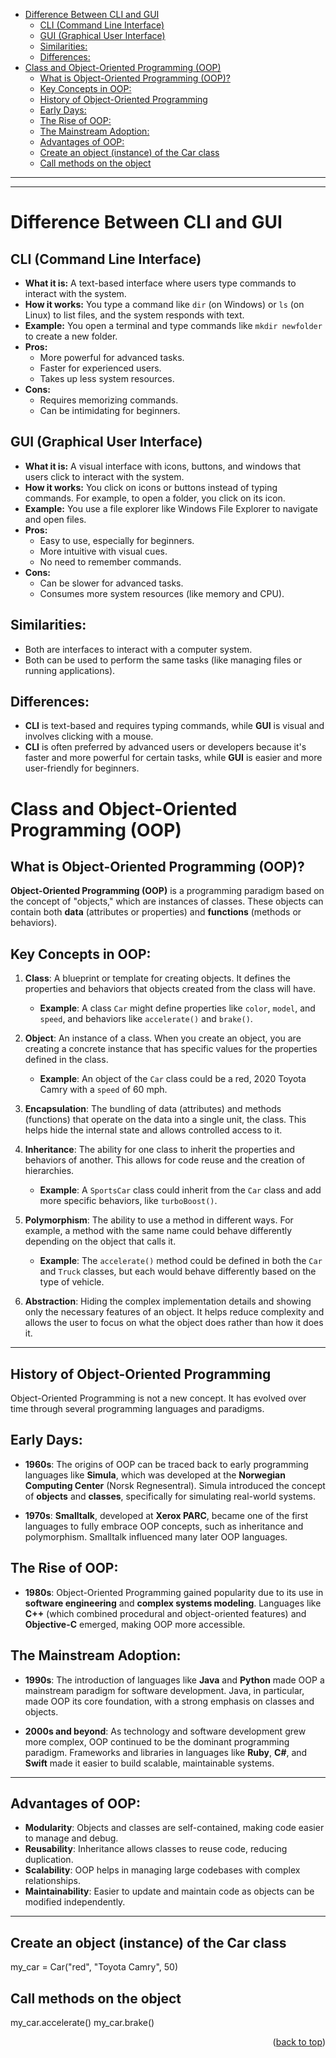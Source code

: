 <a id="readme-top"></a> 

- [Difference Between CLI and GUI](#difference-between-cli-and-gui)
  - [CLI (Command Line Interface)](#cli-command-line-interface)
  - [GUI (Graphical User Interface)](#gui-graphical-user-interface)
  - [Similarities:](#similarities)
  - [Differences:](#differences)
- [Class and Object-Oriented Programming (OOP)](#class-and-object-oriented-programming-oop)
  - [What is Object-Oriented Programming (OOP)?](#what-is-object-oriented-programming-oop)
  - [Key Concepts in OOP:](#key-concepts-in-oop)
  - [History of Object-Oriented Programming](#history-of-object-oriented-programming)
  - [Early Days:](#early-days)
  - [The Rise of OOP:](#the-rise-of-oop)
  - [The Mainstream Adoption:](#the-mainstream-adoption)
  - [Advantages of OOP:](#advantages-of-oop)
  - [Create an object (instance) of the Car class](#create-an-object-instance-of-the-car-class)
  - [Call methods on the object](#call-methods-on-the-object)

---


---













# Difference Between CLI and GUI

## CLI (Command Line Interface)
- **What it is:** A text-based interface where users type commands to interact with the system.
- **How it works:** You type a command like `dir` (on Windows) or `ls` (on Linux) to list files, and the system responds with text.
- **Example:** You open a terminal and type commands like `mkdir newfolder` to create a new folder.
- **Pros:**
  - More powerful for advanced tasks.
  - Faster for experienced users.
  - Takes up less system resources.
- **Cons:**
  - Requires memorizing commands.
  - Can be intimidating for beginners.

## GUI (Graphical User Interface)
- **What it is:** A visual interface with icons, buttons, and windows that users click to interact with the system.
- **How it works:** You click on icons or buttons instead of typing commands. For example, to open a folder, you click on its icon.
- **Example:** You use a file explorer like Windows File Explorer to navigate and open files.
- **Pros:**
  - Easy to use, especially for beginners.
  - More intuitive with visual cues.
  - No need to remember commands.
- **Cons:**
  - Can be slower for advanced tasks.
  - Consumes more system resources (like memory and CPU).

## Similarities:
- Both are interfaces to interact with a computer system.
- Both can be used to perform the same tasks (like managing files or running applications).

## Differences:
- **CLI** is text-based and requires typing commands, while **GUI** is visual and involves clicking with a mouse.
- **CLI** is often preferred by advanced users or developers because it's faster and more powerful for certain tasks, while **GUI** is easier and more user-friendly for beginners.


# Class and Object-Oriented Programming (OOP)

## What is Object-Oriented Programming (OOP)?

**Object-Oriented Programming (OOP)** is a programming paradigm based on the concept of "objects," which are instances of classes. These objects can contain both **data** (attributes or properties) and **functions** (methods or behaviors).

## Key Concepts in OOP:

1. **Class**: A blueprint or template for creating objects. It defines the properties and behaviors that objects created from the class will have.
   
   - **Example**: A class `Car` might define properties like `color`, `model`, and `speed`, and behaviors like `accelerate()` and `brake()`.

2. **Object**: An instance of a class. When you create an object, you are creating a concrete instance that has specific values for the properties defined in the class.
   
   - **Example**: An object of the `Car` class could be a red, 2020 Toyota Camry with a `speed` of 60 mph.

3. **Encapsulation**: The bundling of data (attributes) and methods (functions) that operate on the data into a single unit, the class. This helps hide the internal state and allows controlled access to it.

4. **Inheritance**: The ability for one class to inherit the properties and behaviors of another. This allows for code reuse and the creation of hierarchies.
   
   - **Example**: A `SportsCar` class could inherit from the `Car` class and add more specific behaviors, like `turboBoost()`.

5. **Polymorphism**: The ability to use a method in different ways. For example, a method with the same name could behave differently depending on the object that calls it.
   
   - **Example**: The `accelerate()` method could be defined in both the `Car` and `Truck` classes, but each would behave differently based on the type of vehicle.

6. **Abstraction**: Hiding the complex implementation details and showing only the necessary features of an object. It helps reduce complexity and allows the user to focus on what the object does rather than how it does it.

---

## History of Object-Oriented Programming

Object-Oriented Programming is not a new concept. It has evolved over time through several programming languages and paradigms.

## Early Days:
- **1960s**: The origins of OOP can be traced back to early programming languages like **Simula**, which was developed at the **Norwegian Computing Center** (Norsk Regnesentral). Simula introduced the concept of **objects** and **classes**, specifically for simulating real-world systems.
  
- **1970s**: **Smalltalk**, developed at **Xerox PARC**, became one of the first languages to fully embrace OOP concepts, such as inheritance and polymorphism. Smalltalk influenced many later OOP languages.

## The Rise of OOP:
- **1980s**: Object-Oriented Programming gained popularity due to its use in **software engineering** and **complex systems modeling**. Languages like **C++** (which combined procedural and object-oriented features) and **Objective-C** emerged, making OOP more accessible.

## The Mainstream Adoption:
- **1990s**: The introduction of languages like **Java** and **Python** made OOP a mainstream paradigm for software development. Java, in particular, made OOP its core foundation, with a strong emphasis on classes and objects.
  
- **2000s and beyond**: As technology and software development grew more complex, OOP continued to be the dominant programming paradigm. Frameworks and libraries in languages like **Ruby**, **C#**, and **Swift** made it easier to build scalable, maintainable systems.

---

## Advantages of OOP:
- **Modularity**: Objects and classes are self-contained, making code easier to manage and debug.
- **Reusability**: Inheritance allows classes to reuse code, reducing duplication.
- **Scalability**: OOP helps in managing large codebases with complex relationships.
- **Maintainability**: Easier to update and maintain code as objects can be modified independently.

---



## Create an object (instance) of the Car class
my_car = Car("red", "Toyota Camry", 50)

## Call methods on the object
my_car.accelerate()
my_car.brake()







<p align="right">(<a href="#readme-top">back to top</a>)</p>


<br /><br /><br />